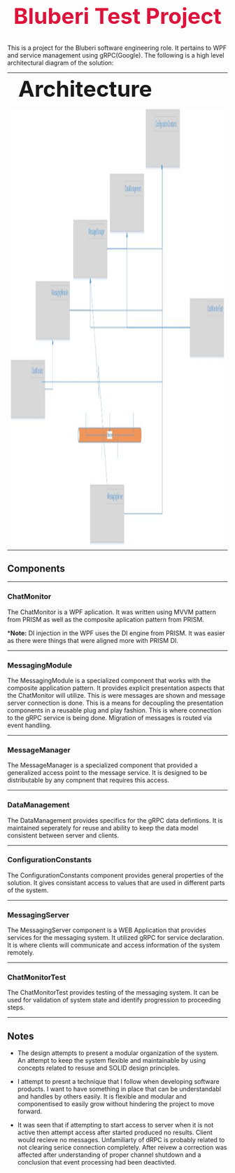 <h1 style="font-size:50px; color: crimson; text-align: center;">
  Bluberi Test Project
</h1>

This is a project for the Bluberi software engineering role. It pertains to WPF and service management using gRPC(Google).
The following is a high level architectural diagram of the solution:


<table>
	<tr>
		<td style="font-weight: bold;font-size: 50px;">
			<lable>Architecture</label>
		</td>
	</tr>
	<tr>
		<td>
			<img src="Architecture.jpg" alt="Description of image" width="1000" Height="1000">
		</td>
	</tr>
</table>

## Components

---
### ChatMonitor

The ChatMonitor is a WPF aplication. It was written using MVVM pattern from PRISM as well as the composite aplication pattern from PRISM.

***Note:** DI injection in the WPF uses the DI engine from PRISM. It was easier as there were things that were aligned more with PRISM DI.
 
---
### MessagingModule

The MessagingModule is a specialized component  that works with the composite application pattern. It provides explicit presentation aspects that the ChatMonitor will utilize. This is were messages are shown and message server connection is done. This is a means for decoupling the presentation components in a reusable plug and play fashion. This is where connection to the gRPC service is being done. Migration of messages is routed via event handling.

---
### MessageManager

The MessageManager is a specialized component that provided a generalized access point to the message service. It is designed to be distributable by any compnent that requires this access.

---
### DataManagement

The DataManagement provides specifics for the gRPC data defintions. It is maintained seperately for reuse and ability to keep the data model consistent between server and clients.

---
### ConfigurationConstants

The ConfigurationConstants component provides general properties of the solution. It gives consistant access to values that are used in different parts of the system.

---
### MessagingServer 
The MessagingServer component is a WEB Application that provides services for the messaging system. It utilized gRPC for service declaration. It is where clients will communicate and access information of the system remotely.

---
### ChatMonitorTest
The ChatMonitorTest provides testing of the messaging system. It can be used for validation of system state and identify progression to proceeding steps.
 
---
## Notes
- The design attempts to present a modular organization of the system. An attempt to keep the system flexible and maintainable by using concepts related to resuse and SOLID design principles. 

- I attempt to presnt a technique that I follow when developing software products. I want to have something in place that can be understandabl and handles by others easily. It is flexible and modular and componentised to easily grow without hindering the project to move forward.

- It was seen that if attempting to start access to server when it is not active then attempt access after started produced no results. Client would recieve no messages. Unfamiliarty of dRPC is probably related to not clearing serice connection completely. After reivew a correction was affected after understanding of proper channel shutdown and a conclusion that event processing had been deactivted.
